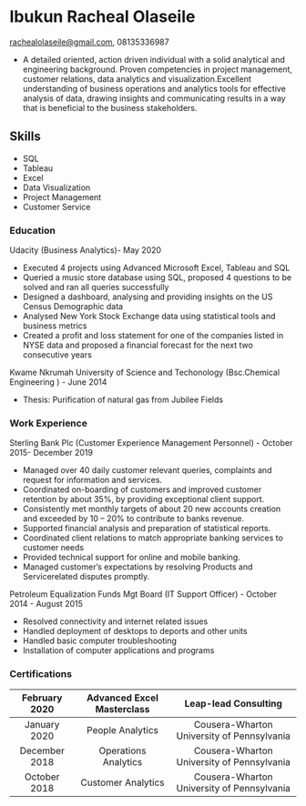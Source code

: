 # Ibukun Racheal Olaseile
rachealolaseile@gmail.com, 08135336987
- A detailed oriented, action driven individual with a solid analytical and engineering background. Proven competencies in project management, customer relations, data analytics and visualization.Excellent understanding of business operations and analytics tools for effective analysis of data, drawing insights and communicating results in a way that is beneficial to the business stakeholders. 
## Skills
* SQL
* Tableau
* Excel
* Data Visualization
* Project Management
* Customer Service

### Education
  Udacity (Business Analytics)- May 2020
  *	Executed 4 projects using Advanced Microsoft Excel, Tableau and SQL
  * Queried a music store database using SQL, proposed 4 questions to be solved and ran all queries successfully
  * Designed a dashboard, analysing and providing insights on the US Census Demographic data
  * Analysed New York Stock Exchange data using statistical tools and business metrics 
  * Created a profit and loss statement for one of the companies listed in NYSE data and proposed a financial forecast for the next two consecutive years 
  
 Kwame Nkrumah University of Science and Techonology (Bsc.Chemical Engineering ) - June 2014
 * Thesis: Purification of natural gas from Jubilee Fields 


### Work Experience 
 Sterling Bank Plc (Customer Experience Management Personnel) - October 2015- December 2019
* Managed over 40 daily customer relevant queries, complaints and request for information and services. 
* Coordinated on-boarding of customers and improved customer retention by about 35%, by providing exceptional client support. 
* Consistently met monthly targets of about 20 new accounts creation and exceeded by 10 – 20% to contribute to banks revenue.  
* Supported financial analysis and preparation of statistical reports.   
* Coordinated client relations to match appropriate banking services to customer needs 
* Provided technical support for online and mobile banking. 
*	Managed customer’s expectations by resolving Products and Servicerelated disputes promptly. 

Petroleum Equalization Funds Mgt Board (IT Support Officer) - October 2014 - August 2015
*	Resolved connectivity and internet related issues 
* Handled deployment of desktops to deports and other units 
* Handled basic computer troubleshooting  
* Installation of computer applications and programs

### Certifications
 |February 2020| Advanced Excel Masterclass| Leap-lead Consulting| 
 |:------------:|:----------------:|:-------------:|
|January 2020 | People Analytics|  Cousera-Wharton University of Pennsylvania |
| December 2018 |	Operations Analytics| 	Cousera-Wharton University of Pennsylvania |
| October 2018|Customer Analytics| 	Cousera-Wharton University of Pennsylvania |



 

 
